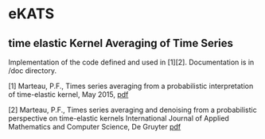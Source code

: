 # eKATS
## time elastic Kernel Averaging of Time Series

Implementation of the code defined and used in [1][2]. Documentation is in /doc directory.

[1] Marteau, P.F., Times series averaging from a probabilistic interpretation of time-elastic kernel, May 2015, [pdf](https://hal.archives-ouvertes.fr/hal-01155134)

[2] Marteau, P.F., Times series averaging and denoising from a probabilistic perspective on time-elastic kernels
International Journal of Applied Mathematics and Computer Science, De Gruyter [pdf](https://hal.archives-ouvertes.fr/hal-01401072/file/TimeSeriesAveraging-v4-HAL.pdf)
